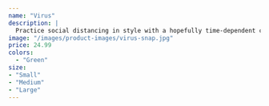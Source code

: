 ```yaml
---
name: "Virus"
description: |
  Practice social distancing in style with a hopefully time-dependent classic.
image: "/images/product-images/virus-snap.jpg"
price: 24.99
colors:
  - "Green"
size:
- "Small"
- "Medium"
- "Large"
---
```

